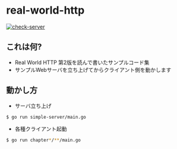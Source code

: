 # real-world-http

[![check-server](https://github.com/k2font/real-world-http/actions/workflows/check-server.yml/badge.svg?branch=main)](https://github.com/k2font/real-world-http/actions/workflows/check-server.yml)

## これは何?
- Real World HTTP 第2版を読んで書いたサンプルコード集
- サンプルWebサーバを立ち上げてからクライアント側を動かします

## 動かし方
- サーバ立ち上げ
```bash
$ go run simple-server/main.go
```

- 各種クライアント起動
```bash
$ go run chapter*/**/main.go
```